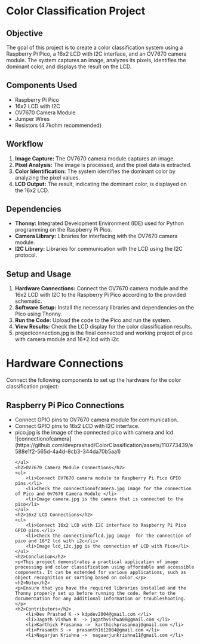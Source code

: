<!DOCTYPE html>
<html lang="en">
<body>
    <h1>Color Classification Project</h1>
    <h2>Objective</h2>
    <p>The goal of this project is to create a color classification system using a Raspberry Pi Pico, a 16x2 LCD with I2C interface, and an OV7670 camera module. The system captures an image, analyzes its pixels, identifies the dominant color, and displays the result on the LCD.</p>
    <h2>Components Used</h2>
    <ul>
        <li>Raspberry Pi Pico</li>
        <li>16x2 LCD with I2C</li>
        <li>OV7670 Camera Module</li>
        <li>Jumper Wires</li>
        <li>Resistors (4.7kohm recommended) </li>
    </ul>
    <h2>Workflow</h2>
    <ol>
        <li><strong>Image Capture:</strong> The OV7670 camera module captures an image.</li>
        <li><strong>Pixel Analysis:</strong> The image is processed, and the pixel data is extracted.</li>
        <li><strong>Color Identification:</strong> The system identifies the dominant color by analyzing the pixel values.</li>
        <li><strong>LCD Output:</strong> The result, indicating the dominant color, is displayed on the 16x2 LCD.</li>
    </ol>
    <!-- Add more sections as needed -->
    <h2>Dependencies</h2>
    <ul>
        <li><strong>Thonny:</strong> Integrated Development Environment (IDE) used for Python programming on the Raspberry Pi Pico.</li>
        <li><strong>Camera Library:</strong> Libraries for interfacing with the OV7670 camera module.</li>
        <li><strong>I2C Library:</strong> Libraries for communication with the LCD using the I2C protocol.</li>
    </ul>
    <h2>Setup and Usage</h2>
    <ol>
        <li><strong>Hardware Connections:</strong> Connect the OV7670 camera module and the 16x2 LCD with I2C to the Raspberry Pi Pico according to the provided schematic.</li>
        <li><strong>Software Setup:</strong> Install the necessary libraries and dependencies on the Pico using Thonny.</li>
        <li><strong>Run the Code:</strong> Upload the code to the Pico and run the system.</li>
        <li><strong>View Results:</strong> Check the LCD display for the color classification results.</li>
        <li>projectconnection.jpg is the final connected and working project of pico with camera module and 16*2 lcd with i2c</li>
    </ol>
    <h1>Hardware Connections</h1>
    <p>Connect the following components to set up the hardware for the color classification project:</p>
    <h2>Raspberry Pi Pico Connections</h2>
    <ul>
        <li>Connect GPIO pins to OV7670 camera module for communication.</li>
        <li>Connect GPIO pins to 16x2 LCD with I2C interface.</li>
        <li>pico.jpg is the image of the connected pico with camera and lcd</li>
        ![connectionofcamera](https://github.com/devprashad/ColorClassification/assets/110773439/e588e1f2-565d-4a4d-8cb3-344da70b5aa1)

    </ul>
    <h2>OV7670 Camera Module Connections</h2>
    <ul>
        <li>Connect OV7670 camera module to Raspberry Pi Pico GPIO pins.</li>
        <li>Check the conncectionofcamera.jpg image for the connection of Pico and 0v7670 Camera Module </li>
        <li>Image camera.jpg is the camera that is connected to the pico</li>
    </ul> 
    <h2>16x2 LCD Connections</h2>
    <ul>
        <li>Connect 16x2 LCD with I2C interface to Raspberry Pi Pico GPIO pins.</li>
        <li>Check the connectionoflcd.jpg image  for the connection of pico and 16*2 lcd with i2c</li>
        <li>Image lcd_i2c.jpg is the connection of LCD with Pico</li>
    </ul>
    <h2>Conclusion</h2>
    <p>This project demonstrates a practical application of image processing and color classification using affordable and accessible components. It can be extended for various applications, such as object recognition or sorting based on color.</p>
    <h2>Note</h2>
    <p>Ensure that you have the required libraries installed and the Thonny properly set up before running the code. Refer to the documentation for any additional information or troubleshooting.</p>
    <h2>Contributors</h2>
        <li>Dev Prashad K -> kdpdev2004@gmail.com </li>
        <li>Jagath Vishwa K  -> jagathvishwa08@gmail.com </li>
        <li>Karthick Prasanna ->  karthickprasannaj@gmail.com </li>   
        <li>Prasanth S ->  prasanth1612004@gmail.com </li>
        <li>Nagarjun Krishna ->  nagaarjunkrishna11@gmail.com </li>
</body>
</html>
